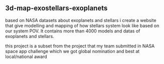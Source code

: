 ## 3d-map-exostellars-exoplanets

based on NASA datasets about exoplanets and stellars
i create a website that give modelling and mapping of how stellars system look like based on our system POV. It contains more than 4000 models and datas of exoplanets and stellars.

this project is a subset from the project that my team submitted in NASA space app challenge which we got global nomination and best at local/national award
